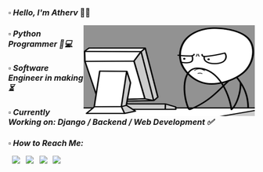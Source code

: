 ### ▫️ <em> Hello, I'm Atherv </em> 🤘🏻 

<div>
<img width=350px height=185px align="right" src="https://github.com/ColonelAVP/ColonelAVP/blob/master/computer-meme-2-600x400.jpg" />
  </div>

### <em> ▫️ Python Programmer 🐍💻
### <em> ▫️ Software Engineer in making </em> ⏳
### <em> ▫️ Currently Working on: Django / Backend / Web Development  </em> ✅
### <em> ▫️ How to Reach Me: </em>
   &nbsp; [<img height="25" src="https://img.shields.io/badge/twitter-%231DA1F2.svg?&style=for-the-badge&logo=twitter&logoColor=black" />](https://twitter.com/ColonelAVP_)
&nbsp; [<img height="25" src="https://img.shields.io/badge/Facebook-1877F2?style=for-the-badge&logo=facebook&logoColor=black" />](https://www.facebook.com/atherv.v.patil/)
&nbsp; [<img height="25" src="https://img.shields.io/badge/Instagram-B80C31?style=for-the-badge&logo=instagram&logoColor=black" />](https://www.instagram.com/athervvpatil/)
&nbsp; [<img height="25" src="https://img.shields.io/badge/linkedin-blue.svg?&style=for-the-badge&logo=linkedin&logoColor=black" />](https://www.linkedin.com/in/atherv-patil-4a86691b1/)
